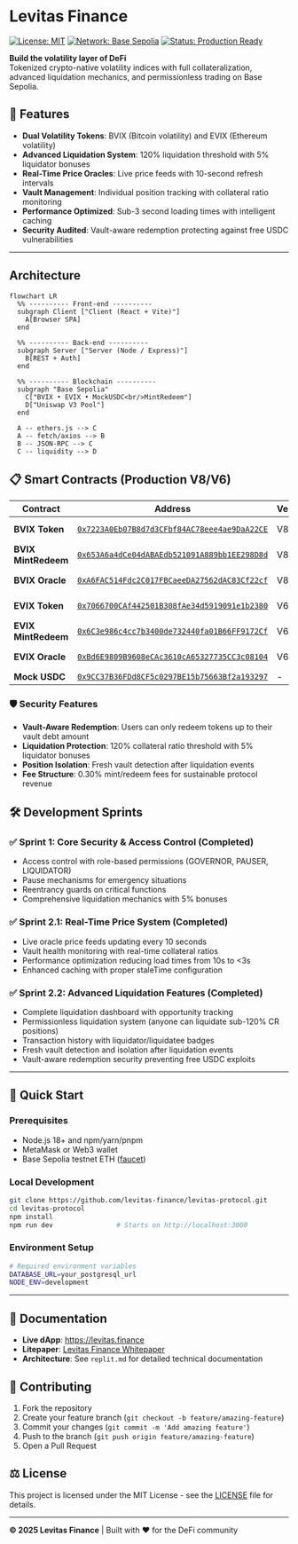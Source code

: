 # Levitas Finance

[![License: MIT](https://img.shields.io/badge/License-MIT-yellow.svg)](https://opensource.org/licenses/MIT)
[![Network: Base Sepolia](https://img.shields.io/badge/Network-Base%20Sepolia-blue)](https://sepolia.basescan.org/)
[![Status: Production Ready](https://img.shields.io/badge/Status-Production%20Ready-brightgreen)](https://levitas.finance)

**Build the volatility layer of DeFi**  
Tokenized crypto-native volatility indices with full collateralization, advanced liquidation mechanics, and permissionless trading on Base Sepolia.

## 🚀 Features

- **Dual Volatility Tokens**: BVIX (Bitcoin volatility) and EVIX (Ethereum volatility) 
- **Advanced Liquidation System**: 120% liquidation threshold with 5% liquidator bonuses
- **Real-Time Price Oracles**: Live price feeds with 10-second refresh intervals
- **Vault Management**: Individual position tracking with collateral ratio monitoring
- **Performance Optimized**: Sub-3 second loading times with intelligent caching
- **Security Audited**: Vault-aware redemption protecting against free USDC vulnerabilities

---

## Architecture

```mermaid
flowchart LR
  %% ---------- Front-end ----------
  subgraph Client ["Client (React + Vite)"]
    A[Browser SPA]
  end

  %% ---------- Back-end ----------
  subgraph Server ["Server (Node / Express)"]
    B[REST + Auth]
  end

  %% ---------- Blockchain ----------
  subgraph "Base Sepolia"
    C["BVIX • EVIX • MockUSDC<br/>MintRedeem"]
    D["Uniswap V3 Pool"]
  end

  A -- ethers.js --> C
  A -- fetch/axios --> B
  B -- JSON-RPC --> C
  C -- liquidity --> D
```

## 📋 Smart Contracts (Production V8/V6)

| Contract | Address | Version | Status |
|----------|---------|---------|--------|
| **BVIX Token** | [`0x7223A0Eb07B8d7d3CFbf84AC78eee4ae9DaA22CE`](https://sepolia.basescan.org/address/0x7223A0Eb07B8d7d3CFbf84AC78eee4ae9DaA22CE) | V8 | ✅ Production |
| **BVIX MintRedeem** | [`0x653A6a4dCe04dABAEdb521091A889bb1EE298D8d`](https://sepolia.basescan.org/address/0x653A6a4dCe04dABAEdb521091A889bb1EE298D8d) | V8 | ✅ Production |
| **BVIX Oracle** | [`0xA6FAC514Fdc2C017FBCaeeDA27562dAC83Cf22cf`](https://sepolia.basescan.org/address/0xA6FAC514Fdc2C017FBCaeeDA27562dAC83Cf22cf) | V8 | ✅ Production |
| **EVIX Token** | [`0x7066700CAf442501B308fAe34d5919091e1b2380`](https://sepolia.basescan.org/address/0x7066700CAf442501B308fAe34d5919091e1b2380) | V6 | ✅ Production |
| **EVIX MintRedeem** | [`0x6C3e986c4cc7b3400de732440fa01B66FF9172Cf`](https://sepolia.basescan.org/address/0x6C3e986c4cc7b3400de732440fa01B66FF9172Cf) | V6 | ✅ Production |
| **EVIX Oracle** | [`0xBd6E9809B9608eCAc3610cA65327735CC3c08104`](https://sepolia.basescan.org/address/0xBd6E9809B9608eCAc3610cA65327735CC3c08104) | V6 | ✅ Production |
| **Mock USDC** | [`0x9CC37B36FDd8CF5c0297BE15b75663Bf2a193297`](https://sepolia.basescan.org/address/0x9CC37B36FDd8CF5c0297BE15b75663Bf2a193297) | - | ✅ Testnet |

### 🛡️ Security Features
- **Vault-Aware Redemption**: Users can only redeem tokens up to their vault debt amount
- **Liquidation Protection**: 120% collateral ratio threshold with 5% liquidator bonuses  
- **Position Isolation**: Fresh vault detection after liquidation events
- **Fee Structure**: 0.30% mint/redeem fees for sustainable protocol revenue

## 🛠️ Development Sprints

### ✅ Sprint 1: Core Security & Access Control (Completed)
- Access control with role-based permissions (GOVERNOR, PAUSER, LIQUIDATOR)
- Pause mechanisms for emergency situations
- Reentrancy guards on critical functions
- Comprehensive liquidation mechanics with 5% bonuses

### ✅ Sprint 2.1: Real-Time Price System (Completed) 
- Live oracle price feeds updating every 10 seconds
- Vault health monitoring with real-time collateral ratios
- Performance optimization reducing load times from 10s to <3s
- Enhanced caching with proper staleTime configuration

### ✅ Sprint 2.2: Advanced Liquidation Features (Completed)
- Complete liquidation dashboard with opportunity tracking
- Permissionless liquidation system (anyone can liquidate sub-120% CR positions)
- Transaction history with liquidator/liquidatee badges
- Fresh vault detection and isolation after liquidation events
- Vault-aware redemption security preventing free USDC exploits

---

## 🚀 Quick Start

### Prerequisites
- Node.js 18+ and npm/yarn/pnpm
- MetaMask or Web3 wallet
- Base Sepolia testnet ETH ([faucet](https://faucet.quicknode.com/base/sepolia))

### Local Development
```bash
git clone https://github.com/levitas-finance/levitas-protocol.git
cd levitas-protocol
npm install
npm run dev                # Starts on http://localhost:3000
```

### Environment Setup
```bash
# Required environment variables
DATABASE_URL=your_postgresql_url
NODE_ENV=development
```

---

## 📖 Documentation

- **Live dApp**: https://levitas.finance
- **Litepaper**: [Levitas Finance Whitepaper](https://levitas.finance/Levitas%20Finance%20Whitepaper%20V1.pdf)
- **Architecture**: See `replit.md` for detailed technical documentation

## 🤝 Contributing

1. Fork the repository
2. Create your feature branch (`git checkout -b feature/amazing-feature`)
3. Commit your changes (`git commit -m 'Add amazing feature'`)
4. Push to the branch (`git push origin feature/amazing-feature`)
5. Open a Pull Request

## ⚖️ License

This project is licensed under the MIT License - see the [LICENSE](LICENSE) file for details.

---

**© 2025 Levitas Finance** | Built with ❤️ for the DeFi community

